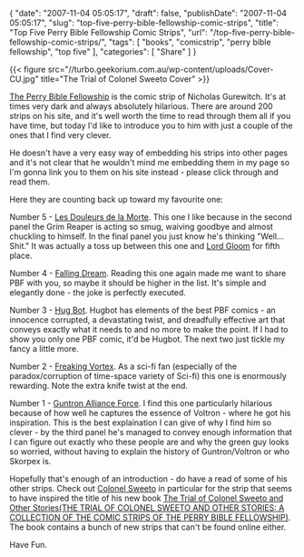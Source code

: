 {
    "date": "2007-11-04 05:05:17",
    "draft": false,
    "publishDate": "2007-11-04 05:05:17",
    "slug": "top-five-perry-bible-fellowship-comic-strips",
    "title": "Top Five Perry Bible Fellowship Comic Strips",
    "url": "\/top-five-perry-bible-fellowship-comic-strips\/",
    "tags": [
        "books",
        "comicstrip",
        "perry bible fellowship",
        "top five"
    ],
    "categories": [
        "Share"
    ]
}

{{< figure src="//turbo.geekorium.com.au/wp-content/uploads/Cover-CU.jpg" title="The Trial of Colonel Sweeto Cover" >}}

[The Perry Bible Fellowship](http://www.pbfcomics.com/) is the comic
strip of Nicholas Gurewitch. It's at times very dark and always
absolutely hilarious. There are around 200 strips on his site, and it's
well worth the time to read through them all if you have time, but today
I'd like to introduce you to him with just a couple of the ones that I
find very clever.

He doesn't have a very easy way of embedding his strips into other pages
and it's not clear that he wouldn't mind me embedding them in my page so
I'm gonna link you to them on his site instead - please click through
and read them.

Here they are counting back up toward my favourite one:

Number 5 - [Les Douleurs de la
Morte](http://pbfcomics.com/comics/les-douleurs-de-la-morte/). This one
I like because in the second panel the Grim Reaper is acting so smug,
waiving goodbye and almost chuckling to himself. In the final panel you
just know he's thinking "Well... Shit." It was actually a toss up
between this one and [Lord
Gloom](http://pbfcomics.com/comics/lord-gloom/) for fifth place.

Number 4 - [Falling Dream](http://pbfcomics.com/comics/falling-dream/).
Reading this one again made me want to share PBF with you, so maybe it
should be higher in the list. It's simple and elegantly done - the joke
is perfectly executed.

Number 3 - [Hug Bot](http://pbfcomics.com/comics/hug-bot/). Hugbot has
elements of the best PBF comics - an innocence corrupted, a devastating
twist, and dreadfully effective art that conveys exactly what it needs
to and no more to make the point. If I had to show you only one PBF
comic, it'd be Hugbot. The next two just tickle my fancy a little more.

Number 2 - [Freaking
Vortex](http://pbfcomics.com/comics/freaking_vortex/). As a sci-fi fan
(especially of the paradox/corruption of time-space variety of Sci-fi)
this one is enormously rewarding. Note the extra knife twist at the end.

Number 1 - [Guntron Alliance
Force](http://pbfcomics.com/comics/guntron/). I find this one
particularly hilarious because of how well he captures the essence of
Voltron - where he got his inspiration. This is the best explaination I
can give of why I find him so clever - by the third panel he's managed
to convey enough information that I can figure out exactly who these
people are and why the green guy looks so worried, without having to
explain the history of Guntron/Voltron or who Skorpex is.

Hopefully that's enough of an introduction - do have a read of some of
his other strips. Check out [Colonel
Sweeto](http://pbfcomics.com/comics/colonel-sweeto/) in particular for
the strip that seems to have inspired the title of his new book [The
Trial of Colonel Sweeto and Other Stories(THE TRIAL OF COLONEL SWEETO
AND OTHER STORIES: A COLLECTION OF THE COMIC STRIPS OF THE PERRY BIBLE
FELLOWSHIP)](http://perrible.bigcartel.com/product/1st-pbf-collection-the-trial-of-colonel-sweeto-and-other-stories).
The book contains a bunch of new strips that can't be found online
either.

Have Fun.
